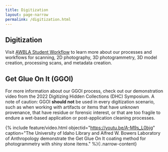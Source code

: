 ```yaml
---
title: Digitization 
layout: page-narrow
permalink: /digitization.html
---
```


## Digitization

Visit [AWBLA Student Workflow](https://awbla.github.io/awbla-student-workflow/) to learn more about our processes and workflows for scanning, 2D photography, 3D photogrammetry, 3D model creation, processing scans, and metadata creation.

## Get Glue On It (GGOI)

For more information about our GGOI process, check out our demonstration video from the 2022 Digitizing Hidden Collections (DHC) Symposium. A note of caution: GGOI **should not** be used in every digitization scenario, such as when working with artifacts or items that have unknown provenance, that have residue or forensic interest, or that are too fragile to endure a wet-based application or post-application cleaning processes. 

{% include feature/video.html objectid="https://youtu.be/A-M9s_L0bjg" caption="The University of Idaho Library and Alfred W. Bowers Laboratory of Anthropology demonstrate the Get Glue On It coating method for photogrammetry with shiny stone items." %}{:.narrow-content}
